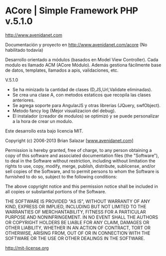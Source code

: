ACore | Simple Framework PHP v.5.1.0
=====

http://www.avenidanet.com

Documentación y proyecto en http://www.avenidanet.com/acore (No habilitado todavía)

Desarrollo orientado a módulos (basados en Model View Controller).
Cada modulo es llamado ACM (ACore Módulo).
Además gestiona fácilmente base de datos, templates, llamados a apis, validaciones, etc.

V.5.1.0
- Se ha minizado la cantidad de clases (D,JS,Url,Validate eliminadas).
- Se crea una clase A, con metodos estaticos que recopila las clases anteriores.
- Se agrega soporte para AngularJS y otras librerias (JQuery, swfObject).
- Metodo fancy log (Mejor visualizacion del debug).
- El instalador (creador de modulos) se optimizó y se puede personalizar a la hora de crear un modulo.

Este desarrollo esta bajo licencia MIT.

Copyright (c) 2006-2013 Brian Salazar [www.avenidanet.com]

Permission is hereby granted, free of charge, to any
person obtaining a copy of this software and associated
documentation files (the "Software"), to deal in the
Software without restriction, including without limitation
the rights to use, copy, modify, merge, publish,
distribute, sublicense, and/or sell copies of the
Software, and to permit persons to whom the Software is
furnished to do so, subject to the following conditions:

The above copyright notice and this permission notice
shall be included in all copies or substantial portions of
the Software.

THE SOFTWARE IS PROVIDED "AS IS", WITHOUT WARRANTY OF ANY
KIND, EXPRESS OR IMPLIED, INCLUDING BUT NOT LIMITED TO THE
WARRANTIES OF MERCHANTABILITY, FITNESS FOR A PARTICULAR
PURPOSE AND NONINFRINGEMENT. IN NO EVENT SHALL THE AUTHORS
OR COPYRIGHT HOLDERS BE LIABLE FOR ANY CLAIM, DAMAGES OR
OTHER LIABILITY, WHETHER IN AN ACTION OF CONTRACT, TORT OR
OTHERWISE, ARISING FROM, OUT OF OR IN CONNECTION WITH THE
SOFTWARE OR THE USE OR OTHER DEALINGS IN THE SOFTWARE.

http://mit-license.org